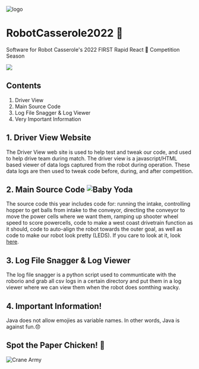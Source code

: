 ![logo](ReadMeResources/InfiniteRecharge2020CasseroleBannerLogoEdited.jpg)

# RobotCasserole2022 🍲
Software for Robot Casserole's 2022 FIRST Rapid React 🔋 Competition Season

[![](https://github.com/RobotCasserole1736/RobotCasserole2022/workflows/Build/badge.svg)](https://github.com/RobotCasserole1736/RobotCasserole2022/actions)

## Contents
1. Driver View
2. Main Source Code
3. Log File Snagger & Log Viewer
4. Very Important Information

## 1. Driver View Website
The Driver View web site is used to help test and tweak our code, and used to help drive team during match. The driver view is a javascript/HTML based viewer of data logs captured from the robot during operation. These data logs are then used to tweak code before, during, and after competition. 

## 2. Main Source Code ![Baby Yoda](ReadMeResources/BabyYodaMark4.png)
The source code this year includes code for: running the intake, controlling hopper to get balls from intake to the conveyor, directing the conveyor to move the power cells where we want them, ramping up shooter wheel speed to score powercells, code to make a west coast drivetrain function as it should, code to auto-align the robot towards the outer goal, as well as code to make our robot look pretty (LEDS). If you care to look at it, look [here](https://github.com/RobotCasserole1736/RobotCasserole2020.git).

## 3. Log File Snagger & Log Viewer
The log file snagger is a python script used to  communticate with the roborio and grab all csv logs in a certain directory and put them in a log viewer where we can view them when the robot does somthing wacky.

## 4. Important Information!
Java does not allow emojies as variable names. In other words, Java is against fun.😞

## Spot the Paper Chicken! 🐔
![Crane Army](ReadMeResources/CraneArmy.jpg) 
